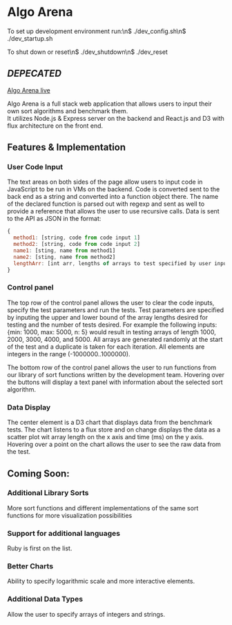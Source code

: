 # Algo Arena

To set up development environment run:\n$ ./dev_config.sh\n$ ./dev_startup.sh

To shut down or reset\n$ ./dev_shutdown\n$ ./dev_reset



## ***DEPECATED***

[Algo Arena live][live_url]

[live_url]: https://cryptic-tundra-51153.herokuapp.com/

Algo Arena is a full stack web application that allows users to input their own sort algorithms and benchmark them.  
It utilizes Node.js & Express server on the backend and React.js and D3 with flux architecture on the front end.    

## Features & Implementation

### User Code Input

The text areas on both sides of the page allow users to input code in JavaScript to be run in VMs on the backend.
Code is converted sent to the back end as a string and converted into a function object there.  The name of the declared
function is parsed out with regexp and sent as well to provide a reference that allows the user to use recursive calls.
Data is sent to the API as JSON in the format:

```JavaScript
{
  method1: [string, code from code input 1]
  method2: [string, code from code input 2]
  name1: [sting, name from method1]
  name2: [sting, name from method2]
  lengthArr: [int arr, lengths of arrays to test specified by user input in the control panel]
}

```

### Control panel

The top row of the control panel allows the user to clear the code inputs, specify the test parameters and run the tests.
Test parameters are specified by inputing the upper and lower bound of the array lengths desired for testing and the number
of tests desired.  For example the following inputs: {min: 1000, max: 5000, n: 5} would result in testing arrays of length
1000, 2000, 3000, 4000, and 5000.  All arrays are generated randomly at the start of the test and a duplicate is taken
for each iteration.  All elements are integers in the range (-1000000..1000000).

The bottom row of the control panel allows the user to run functions from our library of sort functions written by
the development team.  Hovering over the buttons will display a text panel with information about the selected sort
algorithm.   

### Data Display

The center element is a D3 chart that displays data from the benchmark tests.  The chart listens to a flux store and on change
displays the data as a scatter plot wit array length on the x axis and time (ms) on the y axis.  Hovering over a point on the
chart allows the user to see the raw data from the test.


## Coming Soon:

### Additional Library Sorts

More sort functions and different implementations of the same sort functions for more visualization possibilities

### Support for additional languages

Ruby is first on the list.  

### Better Charts

Ability to specify logarithmic scale and more interactive elements.

### Additional Data Types

Allow the user to specify arrays of integers and strings.
